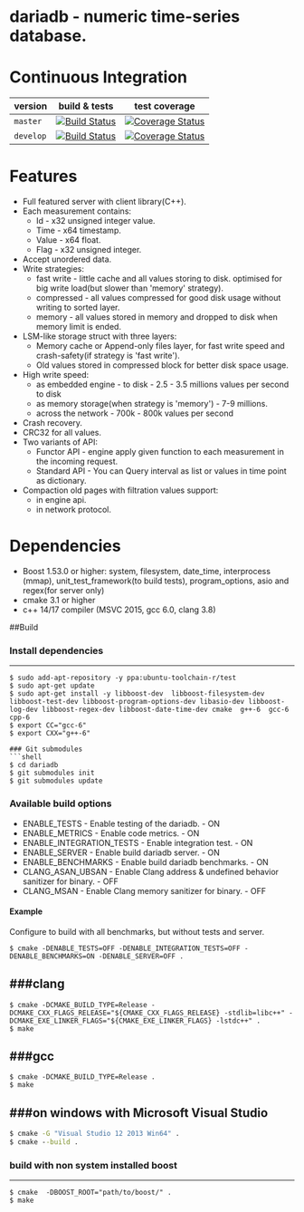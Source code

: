 # dariadb - numeric time-series database.

# Continuous Integration

|  version | build & tests | test coverage |
|---------------------|---------|----------|
| `master`   | [![Build Status](https://travis-ci.org/lysevi/dariadb.svg?branch=master)](https://travis-ci.org/lysevi/dariadb) |  [![Coverage Status](https://coveralls.io/repos/github/lysevi/dariadb/badge.svg?branch=master)](https://coveralls.io/github/lysevi/dariadb?branch=master) |
| `develop` | [![Build Status](https://travis-ci.org/lysevi/dariadb.svg?branch=dev)](https://travis-ci.org/lysevi/dariadb) | [![Coverage Status](https://coveralls.io/repos/github/lysevi/dariadb/badge.svg?branch=dev)](https://coveralls.io/github/lysevi/dariadb?branch=dev)

# Features
* Full featured server with client library(C++).
* Each measurement contains:
  - Id - x32 unsigned integer value.
  - Time - x64 timestamp.
  - Value - x64 float.
  - Flag - x32 unsigned integer.
* Accept unordered data.
* Write strategies:
  - fast write - little cache and all values storing to disk. optimised for big write load(but slower than 'memory' strategy).
  - compressed - all values compressed for good disk usage without writing to sorted layer.
  - memory - all values stored in memory and dropped to disk when memory limit is ended.
* LSM-like storage struct with three layers:
  - Memory cache or Append-only files layer, for fast write speed and crash-safety(if strategy is 'fast write').
  - Old values stored in compressed block for better disk space usage.
* High write speed:
  -  as embedded engine - to disk - 2.5 - 3.5 millions values per second to disk
  -  as memory storage(when strategy is 'memory') - 7-9 millions.
  -  across the network - 700k - 800k values per second
* Crash recovery.
* CRC32 for all values.
* Two variants of API:
  - Functor API -  engine apply given function to each measurement in the incoming request.
  - Standard API - You can Query interval as list or values in time point as dictionary.
* Compaction old pages with filtration values support:
  - in engine api.
  - in network protocol.

# Dependencies
* Boost 1.53.0 or higher: system, filesystem, date_time, interprocess (mmap), unit_test_framework(to build tests), program_options, asio and regex(for server only)
* cmake 3.1 or higher
* c++ 14/17 compiler (MSVC 2015, gcc 6.0, clang 3.8)

##Build
### Install dependencies
---
```shell
$ sudo add-apt-repository -y ppa:ubuntu-toolchain-r/test
$ sudo apt-get update
$ sudo apt-get install -y libboost-dev  libboost-filesystem-dev libboost-test-dev libboost-program-options-dev libasio-dev libboost-log-dev libboost-regex-dev libboost-date-time-dev cmake  g++-6  gcc-6 cpp-6
$ export CC="gcc-6"
$ export CXX="g++-6"

### Git submodules
```shell
$ cd dariadb
$ git submodules init 
$ git submodules update
```
### Available build options
- ENABLE_TESTS - Enable testing of the dariadb. - ON
- ENABLE_METRICS - Enable code metrics. - ON
- ENABLE_INTEGRATION_TESTS - Enable integration test. - ON
- ENABLE_SERVER - Enable build dariadb server. - ON
- ENABLE_BENCHMARKS - Enable build dariadb benchmarks. - ON
- CLANG_ASAN_UBSAN  - Enable Clang address & undefined behavior sanitizer for binary. - OFF
- CLANG_MSAN - Enable Clang memory sanitizer for binary. - OFF

#### Example
Configure to build with all benchmarks, but without tests and server.
```shell
$ cmake -DENABLE_TESTS=OFF -DENABLE_INTEGRATION_TESTS=OFF -DENABLE_BENCHMARKS=ON -DENABLE_SERVER=OFF . 
```

###clang
---
```shell
$ cmake -DCMAKE_BUILD_TYPE=Release -DCMAKE_CXX_FLAGS_RELEASE="${CMAKE_CXX_FLAGS_RELEASE} -stdlib=libc++" -DCMAKE_EXE_LINKER_FLAGS="${CMAKE_EXE_LINKER_FLAGS} -lstdc++" .
$ make
```

###gcc
---
```shell
$ cmake -DCMAKE_BUILD_TYPE=Release .
$ make
```
###on windows with **Microsoft Visual Studio**
---
```cmd
$ cmake -G "Visual Studio 12 2013 Win64" .
$ cmake --build .
```
### build with non system installed boost
---
```shell
$ cmake  -DBOOST_ROOT="path/to/boost/" .
$ make
```

